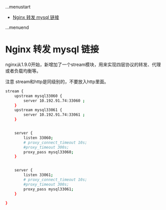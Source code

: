 ...menustart

 - [Nginx 转发 mysql 链接](#72aac95dc2177165b34981486a4bbb97)

...menuend


<h2 id="72aac95dc2177165b34981486a4bbb97"></h2>


# Nginx 转发 mysql 链接

nginx从1.9.0开始，新增加了一个stream模块，用来实现四层协议的转发、代理或者负载均衡等。

注意 stream和http是同级别的，不要放入http里面。

```bash
stream {
    upstream mysql33060 {
        server 10.192.91.74:33060 ;
    }
    upstream mysql33061 {
        server 10.192.91.74:33061 ;
    }


    server {
        listen 33060;
        # proxy_connect_timeout 10s;
        #proxy_timeout 300s;
        proxy_pass mysql33060;
    }


    server {
        listen 33061;
        # proxy_connect_timeout 10s;
        #proxy_timeout 300s;
        proxy_pass mysql33061;
    }

}
```

